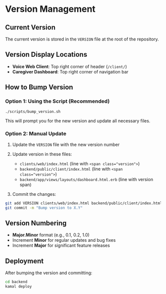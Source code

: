 # Version Management

## Current Version
The current version is stored in the `VERSION` file at the root of the repository.

## Version Display Locations
- **Voice Web Client**: Top right corner of header (`/client/`)
- **Caregiver Dashboard**: Top right corner of navigation bar

## How to Bump Version

### Option 1: Using the Script (Recommended)
```bash
./scripts/bump_version.sh
```
This will prompt you for the new version and update all necessary files.

### Option 2: Manual Update
1. Update the `VERSION` file with the new version number
2. Update version in these files:
   - `clients/web/index.html` (line with `<span class="version">`)
   - `backend/public/client/index.html` (line with `<span class="version">`)
   - `backend/app/views/layouts/dashboard.html.erb` (line with version span)

3. Commit the changes:
```bash
git add VERSION clients/web/index.html backend/public/client/index.html backend/app/views/layouts/dashboard.html.erb
git commit -m "Bump version to X.Y"
```

## Version Numbering
- **Major.Minor** format (e.g., 0.1, 0.2, 1.0)
- Increment **Minor** for regular updates and bug fixes
- Increment **Major** for significant feature releases

## Deployment
After bumping the version and committing:
```bash
cd backend
kamal deploy
```
